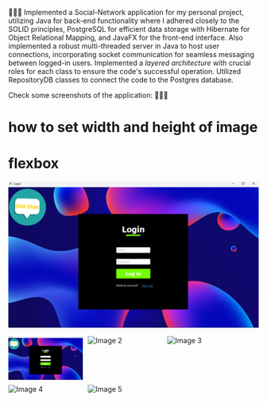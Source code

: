 💬💬💬
Implemented a Social-Network application for my personal project, utilizing Java for back-end functionality where I adhered closely to the SOLID principles, PostgreSQL for efficient data storage with Hibernate for Object Relational Mapping, and JavaFX for the front-end interface.
Also implemented a robust multi-threaded server in Java to host user connections, incorporating socket communication for seamless messaging between logged-in users.
Implemented a *layered architecture* with crucial roles for each class to ensure the code's successful operation. Utilized  RepositoryDB classes to connect the code to the Postgres database.

Check some screenshots of the application: 💬💬💬
# how to set width and height of image
# flexbox
![alt text](image.png)
<div style="display: flex; gap: 10px; flex-wrap: wrap;">
  <img src="image.png" alt="Image 1" width="150"/>
  <img src="image2.png" alt="Image 2" width="150"/>
  <img src="image3.png" alt="Image 3" width="150"/>
  <img src="image4.png" alt="Image 4" width="150"/>
  <img src="image5.png" alt="Image 5" width="150"/>
</div>



